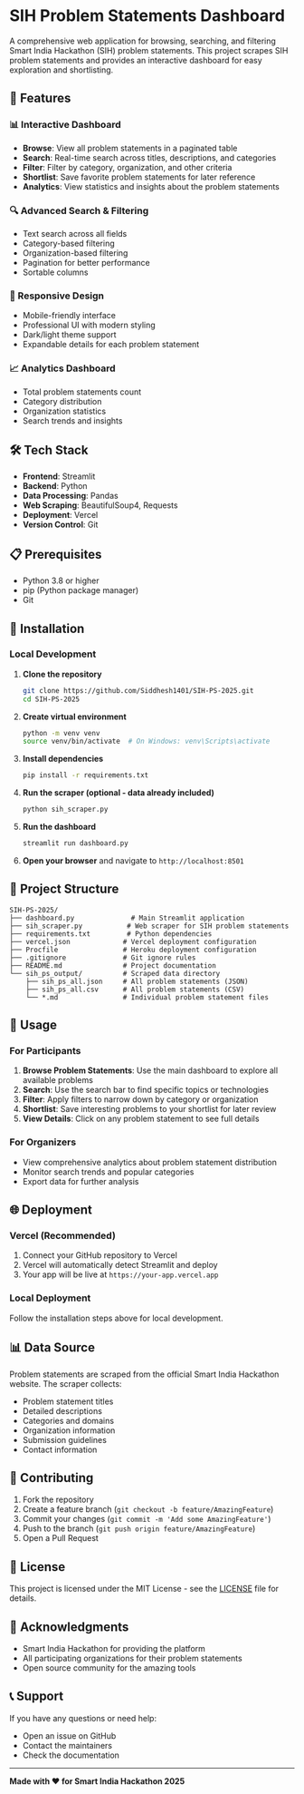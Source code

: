 # SIH Problem Statements Dashboard

A comprehensive web application for browsing, searching, and filtering Smart India Hackathon (SIH) problem statements. This project scrapes SIH problem statements and provides an interactive dashboard for easy exploration and shortlisting.

## 🚀 Features

### 📊 Interactive Dashboard
- **Browse**: View all problem statements in a paginated table
- **Search**: Real-time search across titles, descriptions, and categories
- **Filter**: Filter by category, organization, and other criteria
- **Shortlist**: Save favorite problem statements for later reference
- **Analytics**: View statistics and insights about the problem statements

### 🔍 Advanced Search & Filtering
- Text search across all fields
- Category-based filtering
- Organization-based filtering
- Pagination for better performance
- Sortable columns

### 📱 Responsive Design
- Mobile-friendly interface
- Professional UI with modern styling
- Dark/light theme support
- Expandable details for each problem statement

### 📈 Analytics Dashboard
- Total problem statements count
- Category distribution
- Organization statistics
- Search trends and insights

## 🛠️ Tech Stack

- **Frontend**: Streamlit
- **Backend**: Python
- **Data Processing**: Pandas
- **Web Scraping**: BeautifulSoup4, Requests
- **Deployment**: Vercel
- **Version Control**: Git

## 📋 Prerequisites

- Python 3.8 or higher
- pip (Python package manager)
- Git

## 🚀 Installation

### Local Development

1. **Clone the repository**
   ```bash
   git clone https://github.com/Siddhesh1401/SIH-PS-2025.git
   cd SIH-PS-2025
   ```

2. **Create virtual environment**
   ```bash
   python -m venv venv
   source venv/bin/activate  # On Windows: venv\Scripts\activate
   ```

3. **Install dependencies**
   ```bash
   pip install -r requirements.txt
   ```

4. **Run the scraper (optional - data already included)**
   ```bash
   python sih_scraper.py
   ```

5. **Run the dashboard**
   ```bash
   streamlit run dashboard.py
   ```

6. **Open your browser** and navigate to `http://localhost:8501`

## 📁 Project Structure

```
SIH-PS-2025/
├── dashboard.py              # Main Streamlit application
├── sih_scraper.py           # Web scraper for SIH problem statements
├── requirements.txt         # Python dependencies
├── vercel.json             # Vercel deployment configuration
├── Procfile                # Heroku deployment configuration
├── .gitignore              # Git ignore rules
├── README.md               # Project documentation
└── sih_ps_output/          # Scraped data directory
    ├── sih_ps_all.json     # All problem statements (JSON)
    ├── sih_ps_all.csv      # All problem statements (CSV)
    └── *.md                # Individual problem statement files
```

## 🎯 Usage

### For Participants
1. **Browse Problem Statements**: Use the main dashboard to explore all available problems
2. **Search**: Use the search bar to find specific topics or technologies
3. **Filter**: Apply filters to narrow down by category or organization
4. **Shortlist**: Save interesting problems to your shortlist for later review
5. **View Details**: Click on any problem statement to see full details

### For Organizers
- View comprehensive analytics about problem statement distribution
- Monitor search trends and popular categories
- Export data for further analysis

## 🌐 Deployment

### Vercel (Recommended)
1. Connect your GitHub repository to Vercel
2. Vercel will automatically detect Streamlit and deploy
3. Your app will be live at `https://your-app.vercel.app`

### Local Deployment
Follow the installation steps above for local development.

## 📊 Data Source

Problem statements are scraped from the official Smart India Hackathon website. The scraper collects:
- Problem statement titles
- Detailed descriptions
- Categories and domains
- Organization information
- Submission guidelines
- Contact information

## 🤝 Contributing

1. Fork the repository
2. Create a feature branch (`git checkout -b feature/AmazingFeature`)
3. Commit your changes (`git commit -m 'Add some AmazingFeature'`)
4. Push to the branch (`git push origin feature/AmazingFeature`)
5. Open a Pull Request

## 📝 License

This project is licensed under the MIT License - see the [LICENSE](LICENSE) file for details.

## 🙏 Acknowledgments

- Smart India Hackathon for providing the platform
- All participating organizations for their problem statements
- Open source community for the amazing tools

## 📞 Support

If you have any questions or need help:
- Open an issue on GitHub
- Contact the maintainers
- Check the documentation

---

**Made with ❤️ for Smart India Hackathon 2025**